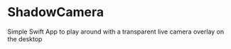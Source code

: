 # ShadowCamera
Simple Swift App to play around with a transparent live camera overlay on the desktop

